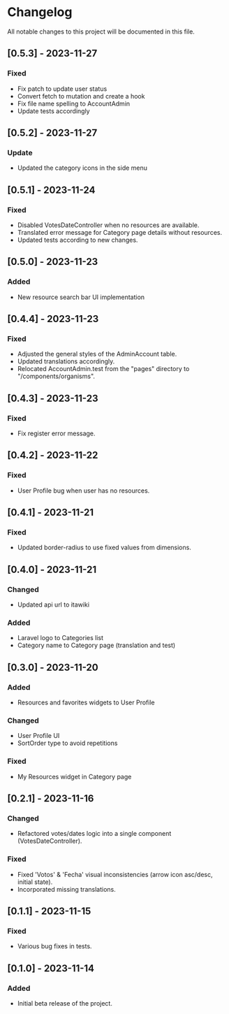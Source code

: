 # Changelog

All notable changes to this project will be documented in this file.

## [0.5.3] - 2023-11-27

### Fixed

- Fix patch to update user status
- Convert fetch to mutation and create a hook
- Fix file name spelling to AccountAdmin
- Update tests accordingly

## [0.5.2] - 2023-11-27

### Update

- Updated the category icons in the side menu

## [0.5.1] - 2023-11-24

### Fixed

- Disabled VotesDateController when no resources are available.
- Translated error message for Category page details without resources.
- Updated tests according to new changes.

## [0.5.0] - 2023-11-23

### Added

- New resource search bar UI implementation

## [0.4.4] - 2023-11-23

### Fixed

- Adjusted the general styles of the AdminAccount table.
- Updated translations accordingly.
- Relocated AccountAdmin.test from the "pages" directory to "/components/organisms".

## [0.4.3] - 2023-11-23

### Fixed

- Fix register error message.

## [0.4.2] - 2023-11-22

### Fixed

- User Profile bug when user has no resources.

## [0.4.1] - 2023-11-21

### Fixed

- Updated border-radius to use fixed values from dimensions.

## [0.4.0] - 2023-11-21

### Changed

- Updated api url to itawiki

### Added

- Laravel logo to Categories list
- Category name to Category page (translation and test)

## [0.3.0] - 2023-11-20

### Added

- Resources and favorites widgets to User Profile

### Changed

- User Profile UI
- SortOrder type to avoid repetitions

### Fixed

- My Resources widget in Category page

## [0.2.1] - 2023-11-16

### Changed

- Refactored votes/dates logic into a single component (VotesDateController).

### Fixed

- Fixed 'Votos' & 'Fecha' visual inconsistencies (arrow icon asc/desc, initial state).
- Incorporated missing translations.

## [0.1.1] - 2023-11-15

### Fixed

- Various bug fixes in tests.

## [0.1.0] - 2023-11-14

### Added

- Initial beta release of the project.
